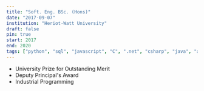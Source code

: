 ```yaml
---
title: "Soft. Eng. BSc. (Hons)"
date: "2017-09-07"
institution: "Heriot-Watt University"
draft: false
pin: true
start: 2017
end: 2020
tags: ["python", "sql", "javascript", "C", ".net", "csharp", "java", "algorithms"]
---
```


- University Prize for Outstanding Merit
- Deputy Principal's Award
- Industrial Programming